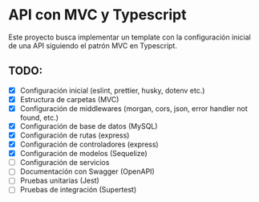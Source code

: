 # API con MVC y Typescript

Este proyecto busca implementar un template con la configuración inicial de una API siguiendo el patrón MVC en Typescript.

## TODO:

- [x] Configuración inicial (eslint, prettier, husky, dotenv etc.)
- [x] Estructura de carpetas (MVC)
- [x] Configuración de middlewares (morgan, cors, json, error handler not found, etc.)
- [x] Configuración de base de datos (MySQL)
- [x] Configuración de rutas (express)
- [x] Configuración de controladores (express)
- [x] Configuración de modelos (Sequelize)
- [ ] Configuración de servicios
- [ ] Documentación con Swagger (OpenAPI)
- [ ] Pruebas unitarias (Jest)
- [ ] Pruebas de integración (Supertest)
